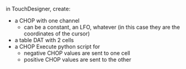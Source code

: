 in TouchDesigner, create:
- a CHOP with one channel
    - can be a constant, an LFO, whatever (in this case they are the coordinates of the cursor)
- a table DAT with 2 cells
- a CHOP Execute python script for
    - negative CHOP values are sent to one cell
    - positive CHOP values are sent to the other
